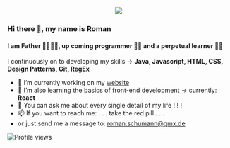 [<p align="center"> <img src='https://mr-r0m4n.de/src/img/mr-r0m4n1.png'></p>](https://www.Mr-R0m4n.de)

### Hi there 👋, my name is Roman
#### I am Father 👨‍👩‍👧‍👦, up coming programmer 👨‍💻 and a perpetual learner 👨‍🎓 

I continuously on to developing my skills -> **Java, Javascript, HTML, CSS, Design Patterns, Git, RegEx**

- 🔭 I’m currently working on my [website](https://www.Mr-R0m4n.de) 
- 🌱 I’m also learning the basics of front-end development -> currently: **React**
- 💬 You can ask me about every single detail of my life ! ! !
- 📫 If you want to reach me:  . . . take the red pill . . .
- or just send me a message to: <roman.schumann@gmx.de>




![Profile views](https://gpvc.arturio.dev/mr-r0m4n)  
